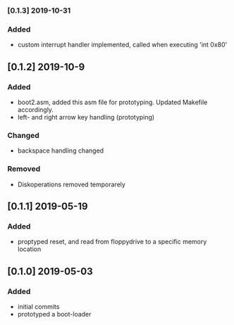 ### [0.1.3] 2019-10-31 
### Added
 - custom interrupt handler implemented, called when executing 'int 0x80' 
## [0.1.2] 2019-10-9 
### Added
 - boot2.asm, added this asm file for prototyping. Updated Makefile accordingly.
 - left- and right arrow key handling (prototyping) 
### Changed
 - backspace handling changed
### Removed
 - Diskoperations removed temporarely

## [0.1.1] 2019-05-19 
### Added
 - proptyped reset, and read from floppydrive to a specific memory location

## [0.1.0] 2019-05-03
### Added
 - initial commits
 - prototyped a boot-loader

